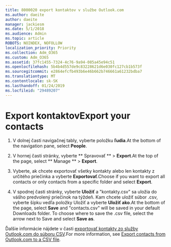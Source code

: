 ```yaml
---
title: 8000020 export kontaktov v službe Outlook.com
ms.author: daeite
author: daeite
manager: jackiesm
ms.date: 5/1/2018
ms.audience: Admin
ms.topic: article
ROBOTS: NOINDEX, NOFOLLOW
localization_priority: Priority
ms.collection: Adm_O365
ms.custom: Adm_O365
ms.assetid: 37fc1455-7324-4c76-9a94-085a45e94c51
ms.openlocfilehash: 5b4b4d557de9c83228621d6e030fc127cb1b573f
ms.sourcegitcommit: e2864efcfb493b6e46b662b746661a61232bdba7
ms.translationtype: MT
ms.contentlocale: sk-SK
ms.lasthandoff: 01/24/2019
ms.locfileid: "29489207"
---
```

# <a name="export-your-contacts"></a><span data-ttu-id="afe15-102">Export kontaktov</span><span class="sxs-lookup"><span data-stu-id="afe15-102">Export your contacts</span></span>

1. <span data-ttu-id="afe15-103">V dolnej časti navigačnej tably, vyberte položku **ľudia**.</span><span class="sxs-lookup"><span data-stu-id="afe15-103">At the bottom of the navigation pane, select **People**.</span></span>
    
2. <span data-ttu-id="afe15-104">V hornej časti stránky, vyberte \*\* Spravovať \*\* \> **Export**.</span><span class="sxs-lookup"><span data-stu-id="afe15-104">At the top of the page, select \*\* Manage \*\* \> **Export**.</span></span>
    
3. <span data-ttu-id="afe15-105">Vyberte, ak chcete exportovať všetky kontakty alebo len kontakty z určitého priečinka a vyberte **Exportovať**.</span><span class="sxs-lookup"><span data-stu-id="afe15-105">Choose if you want to export all contacts or only contacts from a specific folder and select **Export**.</span></span> 
    
4. <span data-ttu-id="afe15-p101">V spodnej časti stránky, vyberte **Uložiť** a "kontakty.csv" sa uložia do vášho predvolený priečinok na týždeň. Kam chcete uložiť súbor .csv, vyberte šípku vedľa položky Uložiť a vyberte **Uložiť ako**.</span><span class="sxs-lookup"><span data-stu-id="afe15-p101">At the bottom of the page, select **Save** and "contacts.csv" will be saved in your default Downloads folder. To choose where to save the .csv file, select the arrow next to Save and select **Save as**.</span></span> 
    
<span data-ttu-id="afe15-108">Ďalšie informácie nájdete v časti [exportovať kontakty zo služby Outlook.com do súboru CSV](https://go.microsoft.com/fwlink/p/?linkid=873137).</span><span class="sxs-lookup"><span data-stu-id="afe15-108">For more information, see [Export contacts from Outlook.com to a CSV file](https://go.microsoft.com/fwlink/p/?linkid=873137).</span></span>
  

